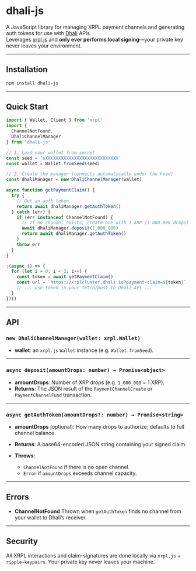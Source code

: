 # dhali-js

A JavaScript library for managing XRPL payment channels and generating auth tokens for use with [Dhali](https://dhali.io) APIs.  
Leverages [xrpl.js](https://github.com/XRPLF/xrpl.js) and **only ever performs local signing**—your private key never leaves your environment.

---

## Installation

```bash
npm install dhali-js
````

---

## Quick Start

```js
import { Wallet, Client } from 'xrpl'
import {
  ChannelNotFound,
  DhaliChannelManager
} from 'dhali-js'

// 1. Load your wallet from secret
const seed = 'sXXXXXXXXXXXXXXXXXXXXXXXXXXXX'
const wallet = Wallet.fromSeed(seed)

// 2. Create the manager (connects automatically under the hood)
const dhaliManager = new DhaliChannelManager(wallet)

async function getPaymentClaim() {
  try {
    // Get an auth token
    return await dhaliManager.getAuthToken()
  } catch (err) {
    if (err instanceof ChannelNotFound) {
      // If no channel exists, create one with 1 XRP (1 000 000 drops)
      await dhaliManager.deposit(1_000_000)
      return await dhaliManager.getAuthToken()
    }
    throw err
  }
}

;(async () => {
  for (let i = 0; i < 2; i++) {
    const token = await getPaymentClaim()
    const url = `https://xrplcluster.dhali.io?payment-claim=${token}`
    // ... use token in your fetch/post to Dhali API ...
  }
})()
```

---

## API

### `new DhaliChannelManager(wallet: xrpl.Wallet)`

* **wallet**: an `xrpl.js` `Wallet` instance (e.g. `Wallet.fromSeed`).

---

### `async deposit(amountDrops: number) → Promise<object>`

* **amountDrops**: Number of XRP drops (e.g. `1_000_000` = 1 XRP).
* **Returns**: The JSON result of the `PaymentChannelCreate` or `PaymentChannelFund` transaction.

---

### `async getAuthToken(amountDrops?: number) → Promise<string>`

* **amountDrops** (optional): How many drops to authorize; defaults to full channel balance.
* **Returns**: A base64-encoded JSON string containing your signed claim.
* **Throws**:

  * `ChannelNotFound` if there is no open channel.
  * `Error` if `amountDrops` exceeds channel capacity.

---

## Errors

* **ChannelNotFound**
  Thrown when `getAuthToken` finds no channel from your wallet to Dhali’s receiver.

---

## Security

All XRPL interactions and claim-signatures are done locally via `xrpl.js` + `ripple-keypairs`.
Your private key never leaves your machine.
